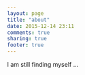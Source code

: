 ```yaml
---
layout: page
title: "about"
date: 2015-12-14 23:11
comments: true
sharing: true
footer: true
---
```


I am still finding myself ...
